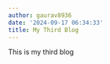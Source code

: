 ```yaml
---
author: gaurav8936
date: '2024-09-17 06:34:33'
title: My Third Blog
---
```




This is my third blog	
